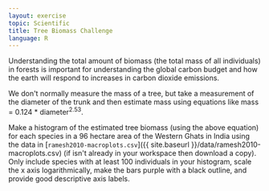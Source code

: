```yaml
---
layout: exercise
topic: Scientific
title: Tree Biomass Challenge
language: R
---
```


Understanding the total amount of biomass (the total mass of all individuals) in 
forests is important for understanding the global carbon budget and how the 
earth will respond to increases in carbon dioxide emissions.

We don't normally measure the mass of a tree, but take a measurement of the
diameter of the trunk and then estimate mass using equations
like mass = 0.124 * diameter<sup>2.53</sup>.

Make a histogram of the estimated tree biomass (using the above equation) for each
species in a 96 hectare area of the Western Ghats in India using the data in
[`ramesh2010-macroplots.csv`]({{ site.baseurl }}/data/ramesh2010-macroplots.csv)
(if isn't already in your workspace then download a copy). Only include species
with at least 100 individuals in your histogram, scale the x axis logarithmically,
make the bars purple with a black outline, and provide good descriptive axis labels.
